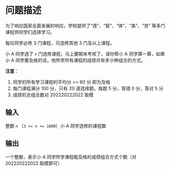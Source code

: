 # 问题描述

为了响应国家全面发展的响应，学校提供了“德”、“智”、“体”、“美”、“劳” 等多门课程供同学们选择学习。

每位同学必修 3 门课程，可选修其他 3 门及以上课程。

小 A 同学选了 `n` 门选修课程，马上要期末考核了，请你帮小 A 同学算一算，如果小 A 同学要及格的话，他所学所有课程的成绩共有多少种组合的方式。

**注意**：
1. 同学的所有学习课程的平均分 >= 60 分 即为及格
2. 每门课程满分 100 分，只有 20 道选择题，每题 5 分，答错 0 分，答对 5 分
3. 成绩的总组合数对 202220222022 取模

## 输入

整数 `n` （`3 <= n <= 1000`）小 A 同学选修的课程数

## 输出

一个整数，表示小 A 同学所学课程能及格的成绩组合方式个数（对 202220222022 取模即可）